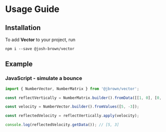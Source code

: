 # Usage Guide

## Installation

To add **Vector** to your project, run

```
npm i --save @josh-brown/vector
```

## Example

### JavaScript - simulate a bounce

```javascript
import { NumberVector, NumberMatrix } from '@jbrown/vector';

const reflectVertically = NumberMatrix.builder().fromData([[1, 0], [0, -1]]);

const velocity = NumberVector.builder().fromValues([5, -3]);

const reflectedVelocity = reflectVertically.apply(velocity);

console.log(reflectedVelocity.getData()); // [5, 3]
```
